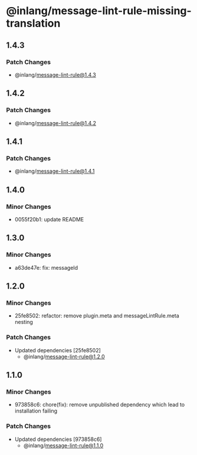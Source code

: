 # @inlang/message-lint-rule-missing-translation

## 1.4.3

### Patch Changes

- @inlang/message-lint-rule@1.4.3

## 1.4.2

### Patch Changes

- @inlang/message-lint-rule@1.4.2

## 1.4.1

### Patch Changes

- @inlang/message-lint-rule@1.4.1

## 1.4.0

### Minor Changes

- 0055f20b1: update README

## 1.3.0

### Minor Changes

- a63de47e: fix: messageId

## 1.2.0

### Minor Changes

- 25fe8502: refactor: remove plugin.meta and messageLintRule.meta nesting

### Patch Changes

- Updated dependencies [25fe8502]
  - @inlang/message-lint-rule@1.2.0

## 1.1.0

### Minor Changes

- 973858c6: chore(fix): remove unpublished dependency which lead to installation failing

### Patch Changes

- Updated dependencies [973858c6]
  - @inlang/message-lint-rule@1.1.0
